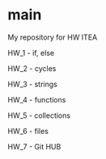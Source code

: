 # main
My repository for HW ITEA

HW_1 - if, else

HW_2 - cycles

HW_3 - strings

HW_4 - functions

HW_5 - collections

HW_6 - files

HW_7 - Git HUB
